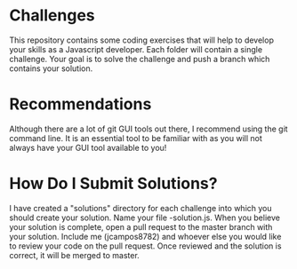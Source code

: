 # Challenges
This repository contains some coding exercises that will help to develop your skills as a Javascript developer. Each folder will contain a single challenge. Your goal is to solve the challenge and push a branch which contains your solution. 

# Recommendations
Although there are a lot of git GUI tools out there, I recommend using the git command line. It is an essential tool to be familiar with as you will not always have your GUI tool available to you! 

# How Do I Submit Solutions?
I have created a "solutions" directory for each challenge into which you should create your solution. Name your file <git username>-solution.js. When you believe your solution is complete, open a pull request to the master branch with your solution. Include me (jcampos8782) and whoever else you would like to review your code on the pull request. Once reviewed and the solution is correct, it will be merged to master. 
  
